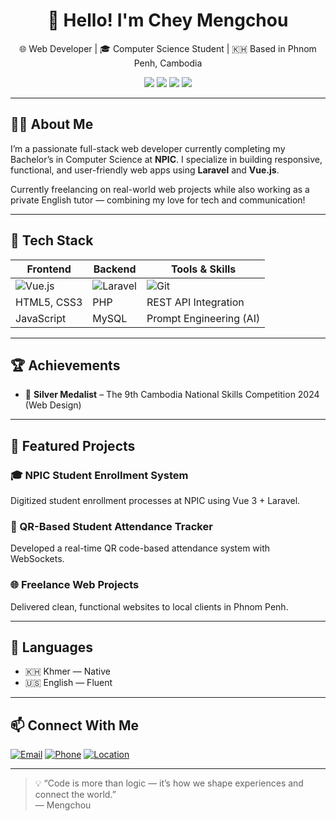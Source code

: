 <h1 align="center">👋 Hello! I'm Chey Mengchou</h1>
<p align="center">
  🌐 Web Developer | 🎓 Computer Science Student | 🇰🇭 Based in Phnom Penh, Cambodia  
</p>

<p align="center">
  <img src="https://img.shields.io/badge/Code-Vue.js-blue?style=flat-square&logo=vue.js" />
  <img src="https://img.shields.io/badge/Code-Laravel-red?style=flat-square&logo=laravel" />
  <img src="https://img.shields.io/badge/Tools-Git-informational?style=flat-square&logo=git" />
  <img src="https://img.shields.io/badge/Design-Responsive-green?style=flat-square&logo=css3" />
</p>

---

## 👨‍💻 About Me

I’m a passionate full-stack web developer currently completing my Bachelor’s in Computer Science at **NPIC**. I specialize in building responsive, functional, and user-friendly web apps using **Laravel** and **Vue.js**.

Currently freelancing on real-world web projects while also working as a private English tutor — combining my love for tech and communication!

---

## 🚀 Tech Stack

| Frontend        | Backend        | Tools & Skills         |
|-----------------|----------------|-------------------------|
| ![Vue.js](https://img.shields.io/badge/-Vue.js-4FC08D?logo=vue.js&logoColor=white&style=flat-square) | ![Laravel](https://img.shields.io/badge/-Laravel-FF2D20?logo=laravel&logoColor=white&style=flat-square) | ![Git](https://img.shields.io/badge/-Git-F05032?logo=git&logoColor=white&style=flat-square) |
| HTML5, CSS3     | PHP            | REST API Integration    |
| JavaScript      | MySQL          | Prompt Engineering (AI) |

---

## 🏆 Achievements

- 🥈 **Silver Medalist** – The 9th Cambodia National Skills Competition 2024 (Web Design)

---

## 📂 Featured Projects

### 🎓 NPIC Student Enrollment System
Digitized student enrollment processes at NPIC using Vue 3 + Laravel.

### 📱 QR-Based Student Attendance Tracker
Developed a real-time QR code-based attendance system with WebSockets.

### 🌐 Freelance Web Projects
Delivered clean, functional websites to local clients in Phnom Penh.

---

## 💬 Languages

- 🇰🇭 Khmer — Native  
- 🇺🇸 English — Fluent  

---

## 📫 Connect With Me

[![Email](https://img.shields.io/badge/Email-D14836?style=flat-square&logo=gmail&logoColor=white)](mailto:mengchouchey@gmail.com)
[![Phone](https://img.shields.io/badge/Phone-0962334407-blue?style=flat-square&logo=phone&logoColor=white)](tel:+855962334407)
[![Location](https://img.shields.io/badge/Location-Phnom%20Penh-lightgrey?style=flat-square&logo=google-maps)]()

---

> 💡 “Code is more than logic — it’s how we shape experiences and connect the world.”  
> — Mengchou

